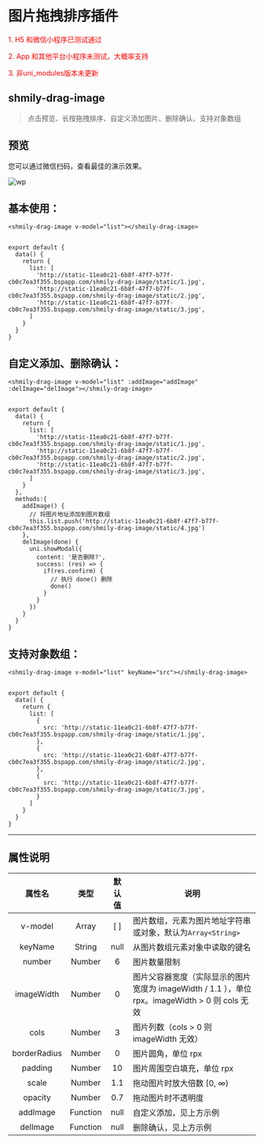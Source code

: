 # 图片拖拽排序插件
<font color='red'>1. H5 和微信小程序已测试通过</font>

<font color='red'>2. App 和其他平台小程序未测试，大概率支持</font>

<font color='red'>3. 非uni_modules版本未更新</font>

## shmily-drag-image

> 点击预览、长按拖拽排序、自定义添加图片、删除确认、支持对象数组

## 预览
您可以通过微信扫码，查看最佳的演示效果。

![wp](https://web.shmily.ren/shmily-drag-image/static/wp.jpg)

## 基本使用：

```
<shmily-drag-image v-model="list"></shmily-drag-image>


export default {
  data() {
    return {
      list: [
        'http://static-11ea0c21-6b8f-47f7-b77f-cb0c7ea3f355.bspapp.com/shmily-drag-image/static/1.jpg',
        'http://static-11ea0c21-6b8f-47f7-b77f-cb0c7ea3f355.bspapp.com/shmily-drag-image/static/2.jpg',
        'http://static-11ea0c21-6b8f-47f7-b77f-cb0c7ea3f355.bspapp.com/shmily-drag-image/static/3.jpg',
      ]
    }
  }
}
```

## 自定义添加、删除确认：
```
<shmily-drag-image v-model="list" :addImage="addImage" :delImage="delImage"></shmily-drag-image>


export default {
  data() {
    return {
      list: [
        'http://static-11ea0c21-6b8f-47f7-b77f-cb0c7ea3f355.bspapp.com/shmily-drag-image/static/1.jpg',
        'http://static-11ea0c21-6b8f-47f7-b77f-cb0c7ea3f355.bspapp.com/shmily-drag-image/static/2.jpg',
        'http://static-11ea0c21-6b8f-47f7-b77f-cb0c7ea3f355.bspapp.com/shmily-drag-image/static/3.jpg',
      ]
    }
  },
  methods:{
    addImage() {
      // 将图片地址添加到图片数组
      this.list.push('http://static-11ea0c21-6b8f-47f7-b77f-cb0c7ea3f355.bspapp.com/shmily-drag-image/static/4.jpg')
    },
    delImage(done) {
      uni.showModal({
        content: '是否删除?',
        success: (res) => {
          if(res.confirm) {
            // 执行 done() 删除
            done()
          }
        }
      })
    }
  }
}
```

## 支持对象数组：
```
<shmily-drag-image v-model="list" keyName="src"></shmily-drag-image>


export default {
  data() {
    return {
      list: [
        {
          src: 'http://static-11ea0c21-6b8f-47f7-b77f-cb0c7ea3f355.bspapp.com/shmily-drag-image/static/1.jpg',
        },
        {
          src: 'http://static-11ea0c21-6b8f-47f7-b77f-cb0c7ea3f355.bspapp.com/shmily-drag-image/static/2.jpg',
        },
        {
          src: 'http://static-11ea0c21-6b8f-47f7-b77f-cb0c7ea3f355.bspapp.com/shmily-drag-image/static/3.jpg',
        }
      ]
    }
  }
}
```

---

## 属性说明

属性名 | 类型 | 默认值 | 说明
:-:|:-:|:-:|---
v-model | Array | [ ] | 图片数组，元素为图片地址字符串或对象，默认为`Array<String>`
keyName | String | null | 从图片数组元素对象中读取的键名
number | Number | 6 | 图片数量限制
imageWidth | Number | 0 | 图片父容器宽度（实际显示的图片宽度为 imageWidth / 1.1 ），单位 rpx。imageWidth > 0 则 cols 无效
cols | Number | 3 | 图片列数（cols > 0 则 imageWidth 无效）
borderRadius | Number | 0 | 图片圆角，单位 rpx
padding | Number | 10 | 图片周围空白填充，单位 rpx
scale | Number | 1.1 | 拖动图片时放大倍数 [0, ∞)
opacity | Number | 0.7 | 拖动图片时不透明度
addImage | Function | null | 自定义添加，见上方示例
delImage | Function | null | 删除确认，见上方示例

